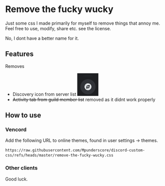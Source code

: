 # Remove the fucky wucky

Just some css I made primarily for myself to remove things that annoy me.
Feel free to use, modify, share etc. see the license.

No, I dont have a better name for it.

## Features

Removes

- Discovery icon from server list
  ![server browser](img/server-browser.png)
- ~~Activity tab from guild member list~~
  removed as it didnt work properly

## How to use

### Vencord

Add the following URL to online themes, found in user settings -> themes.

```
https://raw.githubusercontent.com/Mpunderscore/discord-custom-css/refs/heads/master/remove-the-fucky-wucky.css
```

### Other clients

Good luck.
